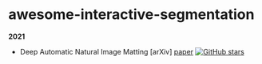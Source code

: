 # awesome-interactive-segmentation

**2021**

- Deep Automatic Natural Image Matting [arXiv] [paper](https://arxiv.org/pdf/2102.06583.pdf) [![GitHub stars](https://img.shields.io/github/stars/saic-vul/ritm_interactive_segmentation.svg?logo=github&label=Stars)](https://github.com/saic-vul/ritm_interactive_segmentation)
